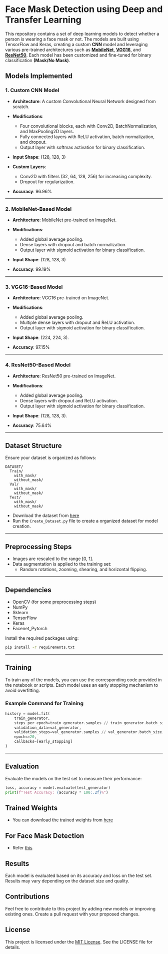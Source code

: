 # Face Mask Detection using Deep and Transfer Learning

This repository contains a set of deep learning models to detect whether a person is wearing a face mask or not. The models are built using TensorFlow and Keras, creating a custom **CNN** model and leveraging various pre-trained architectures such as [**MobileNet**](https://keras.io/api/applications/mobilenet/), [**VGG16**](https://keras.io/api/applications/vgg/), and [**ResNet50**](https://keras.io/api/applications/resnet/). Each model has been customized and fine-tuned for binary classification **(Mask/No Mask)**.


## Models Implemented

### 1. Custom CNN Model

 - **Architecture**: A custom Convolutional Neural Network designed from scratch.

 - **Modifications**:
   - Four convolutional blocks, each with Conv2D, BatchNormalization, and MaxPooling2D layers.
   - Fully connected layers with ReLU activation, batch normalization, and dropout.
   - Output layer with softmax activation for binary classification.

- **Input Shape**: (128, 128, 3)

- **Custom Layers**:
   - Conv2D with filters (32, 64, 128, 256) for increasing complexity.
   - Dropout for regularization.

- **Accuracy**: 96.96%
<hr>

### 2. MobileNet-Based Model

- **Architecture**: MobileNet pre-trained on ImageNet.
  
- **Modifications**:
  
  - Added global average pooling.
  - Dense layers with dropout and batch normalization.
  - Output layer with sigmoid activation for binary classification.
    
- **Input Shape**: (128, 128, 3)

- **Accuracy**: 99.19%
<hr>

### 3. VGG16-Based Model

- **Architecture**: VGG16 pre-trained on ImageNet.
  
- **Modifications**:
  
  - Added global average pooling.
  - Multiple dense layers with dropout and ReLU activation.
  - Output layer with sigmoid activation for binary classification.
    
- **Input Shape**: (224, 224, 3).

- **Accuracy**: 97.15%
<hr>
  
### 4. ResNet50-Based Model

- **Architecture**: ResNet50 pre-trained on ImageNet.
  
- **Modifications**:
  
  - Added global average pooling.
  - Dense layers with dropout and ReLU activation.
  - Output layer with sigmoid activation for binary classification.
    
- **Input Shape**: (128, 128, 3).

- **Accuracy**: 75.64%
<hr>

## Dataset Structure
Ensure your dataset is organized as follows:
```
DATASET/
  Train/
    with_mask/
    without_mask/
  Val/
    with_mask/
    without_mask/
  Test/
    with_mask/
    without_mask/
```
- Download the dataset from [here](https://www.kaggle.com/datasets/omkargurav/face-mask-dataset)
- Run the ``Create_Dataset.py`` file to create a organized dataset for model creation.

<hr>

## Preprocessing Steps
- Images are rescaled to the range [0, 1].
- Data augmentation is applied to the training set:
  - Random rotations, zooming, shearing, and horizontal flipping.
<hr>

## Dependencies

- OpenCV (for some preprocessing steps)
- NumPy
- Sklearn
- TensorFlow
- Keras
- Facenet_Pytorch
  
Install the required packages using:
```bash
pip install -r requirements.txt
```
<hr>

## Training
To train any of the models, you can use the corresponding code provided in the notebook or scripts. Each model uses an early stopping mechanism to avoid overfitting.

### Example Command for Training
```python
history = model.fit(
    train_generator,
    steps_per_epoch=train_generator.samples // train_generator.batch_size,
    validation_data=val_generator,
    validation_steps=val_generator.samples // val_generator.batch_size,
    epochs=20,
    callbacks=[early_stopping]
)
```
<hr>

## Evaluation
Evaluate the models on the test set to measure their performance:
```python
loss, accuracy = model.evaluate(test_generator)
print(f"Test Accuracy: {accuracy * 100:.2f}%")
```
## Trained Weights
- You can download the trained weights from [here](https://www.dropbox.com/scl/fi/uwbqr8hsvuo0mzc2id4zy/models.zip?rlkey=2ak4xae8xhvgvgj6jf4t1ncp2&e=2&st=8nb9xidj&dl=0)

## For Face Mask Detection 
- Refer [this](Detection.md)
## Results
Each model is evaluated based on its accuracy and loss on the test set. Results may vary depending on the dataset size and quality.

## Contributions
Feel free to contribute to this project by adding new models or improving existing ones. Create a pull request with your proposed changes.

## License
This project is licensed under the [MIT License](LICENSE). See the LICENSE file for details.

